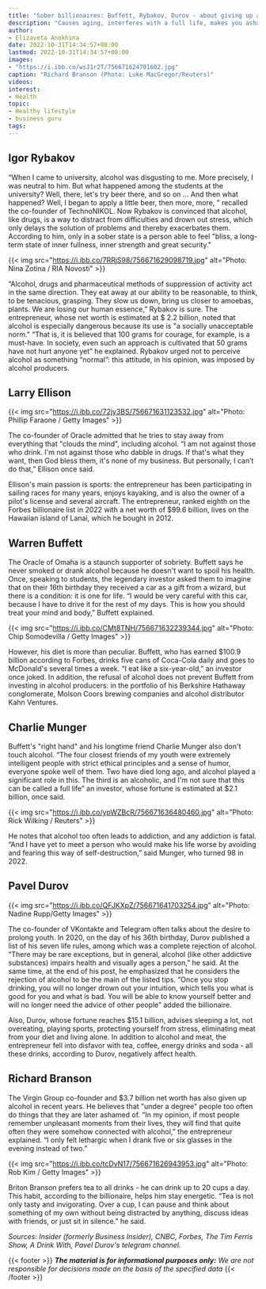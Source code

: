 ```yaml
---
title: "Sober billionaires: Buffett, Rybakov, Durov - about giving up alcohol"
description: "Causes aging, interferes with a full life, makes you ashamed: Buffett, Allison, Branson and other successful entrepreneurs talk about what made them eliminate alcohol from their lives."
author: 
- Elizaveta Anokhina
date: 2022-10-31T14:34:57+08:00
lastmod: 2022-10-31T14:34:57+08:00
images: 
- "https://i.ibb.co/wsJ1r2T/756671624701602.jpg"
caption: "Richard Branson (Photo: Luke MacGregor/Reuters)"
videos:
interest:
- Health
topic:
- Healthy lifestyle
- business guru
tags:
---
```


Igor Rybakov
------------

“When I came to university, alcohol was disgusting to me. More precisely, I was neutral to him. But what happened among the students at the university? Well, there, let's try beer there, and so on ... And then what happened? Well, I began to apply a little beer, then more, more, ” recalled the co-founder of TechnoNIKOL. Now Rybakov is convinced that alcohol, like drugs, is a way to distract from difficulties and drown out stress, which only delays the solution of problems and thereby exacerbates them. According to him, only in a sober state is a person able to feel "bliss, a long-term state of inner fullness, inner strength and great security."

{{< img src="https://i.ibb.co/7RRjS98/756671629098719.jpg" alt="Photo: Nina Zotina / RIA Novosti" >}}

“Alcohol, drugs and pharmaceutical methods of suppression of activity act in the same direction. They eat away at our ability to be reasonable, to think, to be tenacious, grasping. They slow us down, bring us closer to amoebas, plants. We are losing our human essence,” Rybakov is sure. The entrepreneur, whose net worth is estimated at $ 2.2 billion, noted that alcohol is especially dangerous because its use is "a socially unacceptable norm." “That is, it is believed that 100 grams for courage, for example, is a must-have. In society, even such an approach is cultivated that 50 grams have not hurt anyone yet” he explained. Rybakov urged not to perceive alcohol as something “normal”: this attitude, in his opinion, was imposed by alcohol producers.

Larry Ellison
-------------

{{< img src="https://i.ibb.co/72jy3BS/756671631123532.jpg" alt="Photo: Phillip Faraone / Getty Images" >}}

The co-founder of Oracle admitted that he tries to stay away from everything that "clouds the mind", including alcohol. “I am not against those who drink. I'm not against those who dabble in drugs. If that's what they want, then God bless them, it's none of my business. But personally, I can’t do that,” Ellison once said.

Ellison's main passion is sports: the entrepreneur has been participating in sailing races for many years, enjoys kayaking, and is also the owner of a pilot's license and several aircraft. The entrepreneur, ranked eighth on the Forbes billionaire list in 2022 with a net worth of $99.6 billion, lives on the Hawaiian island of Lanai, which he bought in 2012.

Warren Buffett
--------------

The Oracle of Omaha is a staunch supporter of sobriety. Buffett says he never smoked or drank alcohol because he doesn't want to spoil his health. Once, speaking to students, the legendary investor asked them to imagine that on their 16th birthday they received a car as a gift from a wizard, but there is a condition: it is one for life. “I would be very careful with this car, because I have to drive it for the rest of my days. This is how you should treat your mind and body,” Buffett explained.

{{< img src="https://i.ibb.co/CMt8TNH/756671632239344.jpg" alt="Photo: Chip Somodevilla / Getty Images" >}}


However, his diet is more than peculiar. Buffett, who has earned $100.9 billion according to Forbes, drinks five cans of Coca-Cola daily and goes to McDonald's several times a week. “I eat like a six-year-old,” an investor once joked. In addition, the refusal of alcohol does not prevent Buffett from investing in alcohol producers: in the portfolio of his Berkshire Hathaway conglomerate, Molson Coors brewing companies and alcohol distributor Kahn Ventures.

Charlie Munger
--------------

Buffett's "right hand" and his longtime friend Charlie Munger also don't touch alcohol. “The four closest friends of my youth were extremely intelligent people with strict ethical principles and a sense of humor, everyone spoke well of them. Two have died long ago, and alcohol played a significant role in this. The third is an alcoholic, and I'm not sure that this can be called a full life” an investor, whose fortune is estimated at $2.1 billion, once said.

{{< img src="https://i.ibb.co/ypWZBcR/756671636480460.jpg" alt="Photo: Rick Wilking / Reuters" >}}

He notes that alcohol too often leads to addiction, and any addiction is fatal. “And I have yet to meet a person who would make his life worse by avoiding and fearing this way of self-destruction,” said Munger, who turned 98 in 2022.

Pavel Durov
-----------

{{< img src="https://i.ibb.co/QFJKXpZ/756671641703254.jpg" alt="Photo: Nadine Rupp/Getty Images" >}}

The co-founder of VKontakte and Telegram often talks about the desire to prolong youth. In 2020, on the day of his 36th birthday, Durov published a list of his seven life rules, among which was a complete rejection of alcohol. “There may be rare exceptions, but in general, alcohol (like other addictive substances) impairs health and visually ages a person,” he said. At the same time, at the end of his post, he emphasized that he considers the rejection of alcohol to be the main of the listed tips. “Once you stop drinking, you will no longer drown out your intuition, which tells you what is good for you and what is bad. You will be able to know yourself better and will no longer need the advice of other people” added the billionaire.

Also, Durov, whose fortune reaches $15.1 billion, advises sleeping a lot, not overeating, playing sports, protecting yourself from stress, eliminating meat from your diet and living alone. In addition to alcohol and meat, the entrepreneur fell into disfavor with tea, coffee, energy drinks and soda - all these drinks, according to Durov, negatively affect health.

Richard Branson
---------------

The Virgin Group co-founder and $3.7 billion net worth has also given up alcohol in recent years. He believes that "under a degree" people too often do things that they are later ashamed of. “In my opinion, if most people remember unpleasant moments from their lives, they will find that quite often they were somehow connected with alcohol,” the entrepreneur explained. “I only felt lethargic when I drank five or six glasses in the evening instead of two.”

{{< img src="https://i.ibb.co/tcDvN17/756671626943953.jpg" alt="Photo: Rob Kim / Getty Images" >}}

Briton Branson prefers tea to all drinks - he can drink up to 20 cups a day. This habit, according to the billionaire, helps him stay energetic. “Tea is not only tasty and invigorating. Over a cup, I can pause and think about something of my own without being distracted by anything, discuss ideas with friends, or just sit in silence.” he said.

_Sources: Insider (formerly Business Insider), CNBC, Forbes, The Tim Ferris Show, A Drink With, Pavel Durov's telegram channel._

{{< footer >}}
_**The material is for informational purposes only:** We are not responsible for decisions made on the basis of the specified data_
{{< /footer >}}